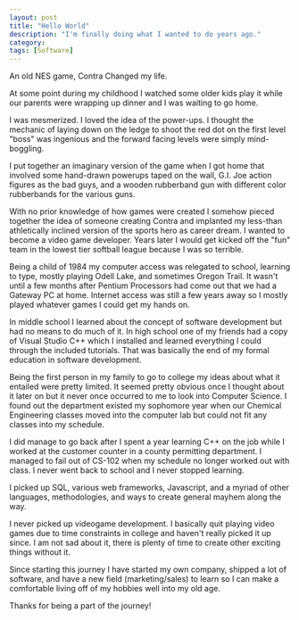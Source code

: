 ```yaml
---
layout: post
title: "Hello World"
description: "I'm finally doing what I wanted to do years ago."
category: 
tags: [Software]
---
```


An old NES game, Contra Changed my life.

At some point during my childhood I watched some older kids play it while our parents were wrapping up dinner and I was waiting to go home.

I was mesmerized. I loved the idea of the power-ups. I thought the mechanic of laying down on the ledge to shoot the red dot on the first level "boss" was ingenious and the forward facing levels were simply mind-boggling.

I put together an imaginary version of the game when I got home that involved some hand-drawn powerups taped on the wall, G.I. Joe action figures as the bad guys, and a wooden rubberband gun with different color rubberbands for the various guns.

With no prior knowledge of how games were created I somehow pieced together the idea of someone creating Contra and implanted my less-than athletically inclined version of the sports hero as career dream. I wanted to become a video game developer. Years later I would get kicked off the "fun" team in the lowest tier softball league because I was so terrible.

Being a child of 1984 my computer access was relegated to school, learning to type, mostly playing Odell Lake, and sometimes Oregon Trail. It wasn't until a few months after Pentium Processors had come out that we had a Gateway PC at home. Internet access was still a few years away so I mostly played whatever games I could get my hands on.

In middle school I learned about the concept of software development but had no means to do much of it. In high school one of my friends had a copy of Visual Studio C++ which I installed and learned everything I could through the included tutorials. That was basically the end of my formal education in software development.

Being the first person in my family to go to college my ideas about what it entailed were pretty limited. It seemed pretty obvious once I thought about it later on but it never once occurred to me to look into Computer Science. I found out the department existed my sophomore year when our Chemical Engineering classes moved into the computer lab but could not fit any classes into my schedule.

I did manage to go back after I spent a year learning C++ on the job while I worked at the customer counter in a county permitting department. I managed to fail out of CS-102 when my schedule no longer worked out with class. I never went back to school and I never stopped learning.

I picked up SQL, various web frameworks, Javascript, and a myriad of other languages, methodologies, and ways to create general mayhem along the way.

I never picked up videogame development. I basically quit playing video games due to time constraints in college and haven't really picked it up since. I am not sad about it, there is plenty of time to create other exciting things without it.

Since starting this journey I have started my own company, shipped a lot of software, and have a new field (marketing/sales) to learn so I can make a comfortable living off of my hobbies well into my old age.

Thanks for being a part of the journey!
